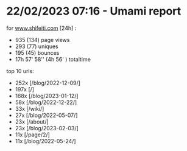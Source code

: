 # 22/02/2023 07:16 - Umami report
for www.shifeiti.com [24h] :

 - 935 (134) page views
 - 293 (77) uniques
 - 195 (45) bounces
 - 17h 57' 58'' (4h 56' ) totaltime


top 10 urls:
 - 252x [/blog/2022-12-09/]
 - 197x [/]
 - 168x [/blog/2023-01-12/]
 - 58x [/blog/2022-12-22/]
 - 33x [/wiki/]
 - 27x [/blog/2022-05-07/]
 - 23x [/about/]
 - 23x [/blog/2023-02-03/]
 - 11x [/page/2/]
 - 11x [/blog/2022-05-24/]


